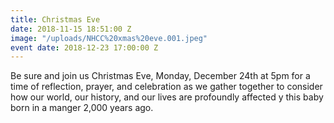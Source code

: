 ```yaml
---
title: Christmas Eve
date: 2018-11-15 18:51:00 Z
image: "/uploads/NHCC%20xmas%20eve.001.jpeg"
event date: 2018-12-23 17:00:00 Z
---
```


Be sure and join us Christmas Eve, Monday, December 24th at 5pm for a time of reflection, prayer, and celebration as we gather together to consider how our world, our history, and our lives are profoundly affected y this baby born in a manger 2,000 years ago.